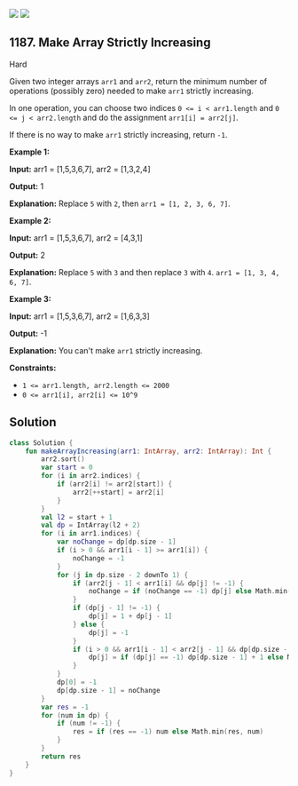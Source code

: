 [![](https://img.shields.io/github/stars/javadev/LeetCode-in-Kotlin?label=Stars&style=flat-square)](https://github.com/javadev/LeetCode-in-Kotlin)
[![](https://img.shields.io/github/forks/javadev/LeetCode-in-Kotlin?label=Fork%20me%20on%20GitHub%20&style=flat-square)](https://github.com/javadev/LeetCode-in-Kotlin/fork)

## 1187\. Make Array Strictly Increasing

Hard

Given two integer arrays `arr1` and `arr2`, return the minimum number of operations (possibly zero) needed to make `arr1` strictly increasing.

In one operation, you can choose two indices `0 <= i < arr1.length` and `0 <= j < arr2.length` and do the assignment `arr1[i] = arr2[j]`.

If there is no way to make `arr1` strictly increasing, return `-1`.

**Example 1:**

**Input:** arr1 = [1,5,3,6,7], arr2 = [1,3,2,4]

**Output:** 1

**Explanation:** Replace `5` with `2`, then `arr1 = [1, 2, 3, 6, 7]`.

**Example 2:**

**Input:** arr1 = [1,5,3,6,7], arr2 = [4,3,1]

**Output:** 2

**Explanation:** Replace `5` with `3` and then replace `3` with `4`. `arr1 = [1, 3, 4, 6, 7]`.

**Example 3:**

**Input:** arr1 = [1,5,3,6,7], arr2 = [1,6,3,3]

**Output:** -1

**Explanation:** You can't make `arr1` strictly increasing.

**Constraints:**

*   `1 <= arr1.length, arr2.length <= 2000`
*   `0 <= arr1[i], arr2[i] <= 10^9`

## Solution

```kotlin
class Solution {
    fun makeArrayIncreasing(arr1: IntArray, arr2: IntArray): Int {
        arr2.sort()
        var start = 0
        for (i in arr2.indices) {
            if (arr2[i] != arr2[start]) {
                arr2[++start] = arr2[i]
            }
        }
        val l2 = start + 1
        val dp = IntArray(l2 + 2)
        for (i in arr1.indices) {
            var noChange = dp[dp.size - 1]
            if (i > 0 && arr1[i - 1] >= arr1[i]) {
                noChange = -1
            }
            for (j in dp.size - 2 downTo 1) {
                if (arr2[j - 1] < arr1[i] && dp[j] != -1) {
                    noChange = if (noChange == -1) dp[j] else Math.min(noChange, dp[j])
                }
                if (dp[j - 1] != -1) {
                    dp[j] = 1 + dp[j - 1]
                } else {
                    dp[j] = -1
                }
                if (i > 0 && arr1[i - 1] < arr2[j - 1] && dp[dp.size - 1] >= 0) {
                    dp[j] = if (dp[j] == -1) dp[dp.size - 1] + 1 else Math.min(dp[j], dp[dp.size - 1] + 1)
                }
            }
            dp[0] = -1
            dp[dp.size - 1] = noChange
        }
        var res = -1
        for (num in dp) {
            if (num != -1) {
                res = if (res == -1) num else Math.min(res, num)
            }
        }
        return res
    }
}
```